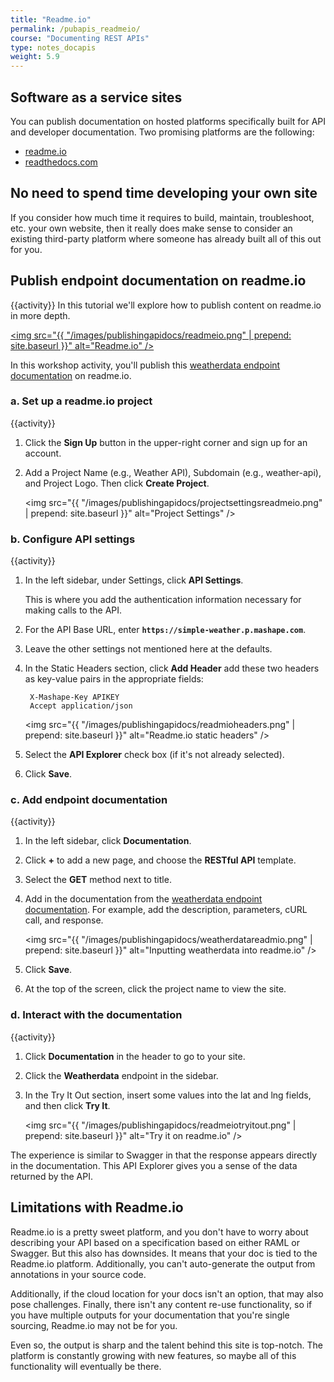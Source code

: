 ```yaml
---
title: "Readme.io"
permalink: /pubapis_readmeio/
course: "Documenting REST APIs"
type: notes_docapis
weight: 5.9
---
```


## Software as a service sites

You can publish documentation on hosted platforms specifically built for API and developer documentation. Two promising platforms are the following:

* [readme.io](http://readme.io)
* [readthedocs.com](http://readthedocs.com)

## No need to spend time developing your own site

If you consider how much time it requires to build, maintain, troubleshoot, etc. your own website, then it really does make sense to consider an existing third-party platform where someone has already built all of this out for you.

## Publish endpoint documentation on readme.io
{{activity}}
In this tutorial we'll explore how to publish content on readme.io in more depth.

<a href="http://readme.io"><img src="{{ "/images/publishingapidocs/readmeio.png" | prepend: site.baseurl }}" alt="Readme.io" /></a>

In this workshop activity, you'll publish this [weatherdata endpoint documentation](https://www.mashape.com/fyhao/weather-13#weatherdata) on readme.io. 

### a. Set up a readme.io project
{{activity}}
1. Click the **Sign Up** button in the upper-right corner and sign up for an account.
2. Add a Project Name (e.g., Weather API), Subdomain (e.g., weather-api), and Project Logo. Then click **Create Project**.
	
	<img src="{{ "/images/publishingapidocs/projectsettingsreadmeio.png" | prepend: site.baseurl }}" alt="Project Settings" />

### b. Configure API settings
{{activity}}
1. In the left sidebar, under Settings, click **API Settings**. 

	This is where you add the authentication information necessary for making calls to the API.

2. For the API Base URL, enter **`https://simple-weather.p.mashape.com`**.
3. Leave the other settings not mentioned here at the defaults.
4. In the Static Headers section, click **Add Header** add these two headers as key-value pairs in the appropriate fields: 
	
   ```
	X-Mashape-Key APIKEY
	Accept application/json
   ```
	
	<img src="{{ "/images/publishingapidocs/readmioheaders.png" | prepend: site.baseurl }}" alt="Readme.io static headers" />
	
5. Select the **API Explorer** check box (if it's not already selected).
6. Click **Save**.

### c. Add endpoint documentation
{{activity}}
1. In the left sidebar, click **Documentation**. 
2. Click **+** to add a new page, and choose the **RESTful API** template. 
3. Select the **GET** method next to title.	
4. Add in the documentation from the [weatherdata endpoint documentation](https://www.mashape.com/fyhao/weather-13#weatherdata). For example, add the description, parameters, cURL call, and response.
	
	<img src="{{ "/images/publishingapidocs/weatherdatareadmio.png" | prepend: site.baseurl }}" alt="Inputting weatherdata into readme.io" />
	
 5. Click **Save**. 
 6. At the top of the screen, click the project name to view the site. 
 
### d. Interact with the documentation
 {{activity}}
 1. Click **Documentation** in the header to go to your site.
 2. Click the **Weatherdata** endpoint in the sidebar.
 3. In the Try It Out section, insert some values into the lat and lng fields, and then click **Try It**.
    
	<img src="{{ "/images/publishingapidocs/readmeiotryitout.png" | prepend: site.baseurl }}" alt="Try it on readme.io" />
	
The experience is similar to Swagger in that the response appears directly in the documentation. This API Explorer gives you a sense of the data returned by the API.

## Limitations with Readme.io

Readme.io is a pretty sweet platform, and you don't have to worry about describing your API based on a specification based on either RAML or Swagger. But this also has downsides. It means that your doc is tied to the Readme.io platform. Additionally, you can't auto-generate the output from annotations in your source code. 

Additionally, if the cloud location for your docs isn't an option, that may also pose challenges. Finally, there isn't any content re-use functionality, so if you have multiple outputs for your documentation that you're single sourcing, Readme.io may not be for you. 

Even so, the output is sharp and the talent behind this site is top-notch. The platform is constantly growing with new features, so maybe all of this functionality will eventually be there.



